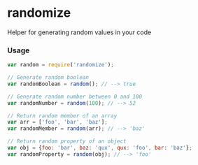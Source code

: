 # randomize

Helper for generating random values in your code

### Usage

```javascript
var random = require('randomize');

// Generate random boolean
var randomBoolean = random(); // --> true

// Generate random number between 0 and 100
var randomNumber = random(100); // --> 52

// Return random member of an array
var arr = ['foo', 'bar', 'baz'];
var randomMember = random(arr); // --> 'baz'

// Return random property of an object
var obj = {foo: 'bar', baz: 'qux', qux: 'foo', bar: 'baz'};
var randomProperty = random(obj); // --> 'foo'
```

